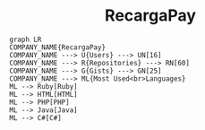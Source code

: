 <h1 align="center">RecargaPay</h1>

```mermaid
graph LR
COMPANY_NAME{RecargaPay}
COMPANY_NAME ---> U{Users} ---> UN[16]
COMPANY_NAME ---> R{Repositories} ---> RN[60]
COMPANY_NAME ---> G{Gists} ---> GN[25]
COMPANY_NAME ---> ML{Most Used<br>Languages}
ML --> Ruby[Ruby]
ML --> HTML[HTML]
ML --> PHP[PHP]
ML --> Java[Java]
ML --> C#[C#]
```
